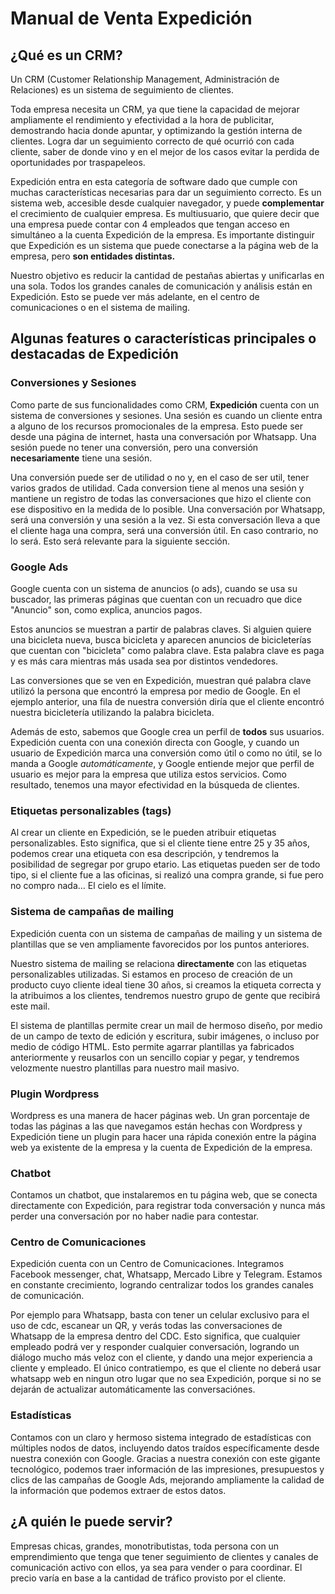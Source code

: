# Manual de Venta Expedición

## ¿Qué es un CRM?

Un CRM (Customer Relationship Management, Administración de Relaciones) es un sistema de seguimiento de clientes. 

Toda empresa necesita un CRM, ya que tiene la capacidad de mejorar ampliamente el rendimiento y efectividad a la hora de publicitar, demostrando hacia donde apuntar, y optimizando la gestión interna de clientes. Logra dar un seguimiento correcto de qué ocurrió con cada cliente, saber de donde vino y en el mejor de los casos evitar la perdida de oportunidades por traspapeleos. 

Expedición entra en esta categoría de software dado que cumple con muchas características necesarias para dar un seguimiento correcto. Es un sistema web, accesible desde cualquier navegador, y puede **complementar** el crecimiento de cualquier empresa. Es multiusuario, que quiere decir que una empresa puede contar con 4 empleados que tengan acceso en simultáneo a la cuenta Expedición de la empresa. Es importante distinguir que Expedición es un sistema que puede conectarse a la página web de la empresa, pero **son entidades distintas.** 

Nuestro objetivo es reducir la cantidad de pestañas abiertas y unificarlas en una sola. Todos los grandes canales de comunicación y análisis están en Expedición. Esto se puede ver más adelante, en el centro de comunicaciones o en el sistema de mailing.

## Algunas features o características principales o destacadas de Expedición
### Conversiones y Sesiones

Como parte de sus funcionalidades como CRM, **Expedición** cuenta con un sistema de conversiones y sesiones. Una sesión es cuando un cliente entra a alguno de los recursos promocionales de la empresa. Esto puede ser desde una página de internet, hasta una conversación por Whatsapp. Una sesión puede no tener una conversión, pero una conversión **necesariamente** tiene una sesión.

Una conversión puede ser de utilidad o no y, en el caso de ser util, tener varios grados de utilidad. Cada conversion tiene al menos una sesión y mantiene un registro de todas las conversaciones que hizo el cliente con ese dispositivo en la medida de lo posible. Una conversación por Whatsapp, será una conversión y una sesión a la vez. Si esta conversación lleva a que el cliente haga una compra, será una conversión útil. En caso contrario, no lo será. Esto será relevante para la siguiente sección.

### Google Ads

Google cuenta con un sistema de anuncios (o ads), cuando se usa su buscador, las primeras páginas que cuentan con un recuadro que dice "Anuncio" son, como explica, anuncios pagos.

Estos anuncios se muestran a partir de palabras claves. Si alguien quiere una bicicleta nueva, busca bicicleta y aparecen anuncios de bicicleterías que cuentan con "bicicleta" como palabra clave. Esta palabra clave es paga y es más cara mientras más usada sea por distintos vendedores.

Las conversiones que se ven en Expedición, muestran qué palabra clave utilizó la persona que encontró la empresa por medio de Google. En el ejemplo anterior, una  fila de nuestra conversión diría que el cliente encontró nuestra bicicletería utilizando la palabra bicicleta.

Además de esto, sabemos que Google crea un perfil de **todos** sus usuarios. Expedición cuenta con una conexión directa con Google, y cuando un usuario de Expedición marca una conversión como útil o como no útil, se lo manda a Google *automáticamente*, y Google entiende mejor que perfil de usuario es mejor para la empresa que utiliza estos servicios. Como resultado, tenemos una mayor efectividad en la búsqueda de clientes.

### Etiquetas personalizables (tags)
Al crear un cliente en Expedición, se le pueden atribuir etiquetas personalizables. Esto significa, que si el cliente tiene entre 25 y 35 años, podemos crear una etiqueta con esa descripción, y tendremos la posibilidad de segregar por grupo etario. Las etiquetas pueden ser de todo tipo, si el cliente fue a las oficinas, si realizó una compra grande, si fue pero no compro nada... El cielo es el límite.

### Sistema de campañas de mailing
Expedición cuenta con un sistema de campañas de mailing y un sistema de plantillas que se ven ampliamente favorecidos por los puntos anteriores.

Nuestro sistema de mailing se relaciona **directamente** con las etiquetas personalizables utilizadas. Si estamos en proceso de creación de un producto cuyo cliente ideal tiene 30 años, si creamos la etiqueta correcta y la atribuimos a los clientes, tendremos nuestro grupo de gente que recibirá este mail.

El sistema de plantillas permite crear un mail de hermoso diseño, por medio de un campo de texto de edición y escritura, subir imágenes, o incluso por medio de código HTML. Esto permite agarrar plantillas ya fabricados anteriormente y reusarlos con un sencillo copiar y pegar, y tendremos velozmente nuestro plantillas para nuestro mail masivo.

### Plugin Wordpress
Wordpress es una manera de hacer páginas web. Un gran porcentaje de todas las páginas a las que navegamos están hechas con Wordpress y Expedición tiene un plugin para hacer una rápida conexión entre la página web ya existente de la empresa y la cuenta de Expedición de la empresa.

### Chatbot
Contamos un chatbot, que instalaremos en tu página web, que se conecta directamente con Expedición, para registrar toda conversación y nunca más perder una conversación por no haber nadie para contestar.

### Centro de Comunicaciones
Expedición cuenta con un Centro de Comunicaciones. Integramos Facebook messenger, chat, Whatsapp, Mercado Libre y Telegram. Estamos en constante crecimiento, logrando centralizar todos los grandes canales de comunicación.

Por ejemplo para Whatsapp, basta con tener un celular exclusivo para el uso de cdc, escanear un QR, y verás todas las conversaciones de Whatsapp de la empresa dentro del CDC. Esto significa, que cualquier empleado podrá ver y responder cualquier conversación, logrando un diálogo mucho más veloz con el cliente, y dando una mejor experiencia a cliente y empleado. El único contratiempo, es que el cliente no deberá usar whatsapp web en ningun otro lugar que no sea Expedición, porque si no se dejarán de actualizar automáticamente las conversaciónes.

### Estadísticas
Contamos con un claro y hermoso sistema integrado de estadísticas con múltiples nodos de datos, incluyendo datos traídos específicamente desde nuestra conexión con Google. Gracias a nuestra conexión con este gigante tecnológico, podemos traer información de las impresiones, presupuestos y clics de las campañas de Google Ads, mejorando ampliamente la calidad de la información que podemos extraer de estos datos.

## ¿A quién le puede servir?
Empresas chicas, grandes, monotributistas, toda persona con un emprendimiento que tenga que tener seguimiento de clientes y canales de comunicación activo con ellos, ya sea para vender o para coordinar. El precio varía en base a la cantidad de tráfico provisto por el cliente.
